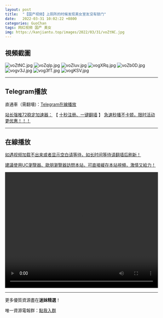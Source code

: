 ```yaml
---
layout: post
title:  "【国产视频】上厕所的时候发现美女室友没有锁门"
date:   2022-03-31 10:02:22 +0800
categories: GuoChan
tags: 网红视频 国产 美女
img: https://kanjiantu.top/images/2022/03/31/voZtNC.jpg
---
```



## 視頻截圖

![voZtNC.jpg](https://kanjiantu.top/images/2022/03/31/voZtNC.jpg)
![voZqlp.jpg](https://kanjiantu.top/images/2022/03/31/voZqlp.jpg)
![voZIuv.jpg](https://kanjiantu.top/images/2022/03/31/voZIuv.jpg)
![vogXRq.jpg](https://kanjiantu.top/images/2022/03/31/vogXRq.jpg)
![voZb0D.jpg](https://kanjiantu.top/images/2022/03/31/voZb0D.jpg)
![vogv3J.jpg](https://kanjiantu.top/images/2022/03/31/vogv3J.jpg)
![vog3fT.jpg](https://kanjiantu.top/images/2022/03/31/vog3fT.jpg)
![vogKSV.jpg](https://kanjiantu.top/images/2022/03/31/vogKSV.jpg)

* * *
## Telegram播放

直通車（需翻墻)：[Telegram在線播放](https://t.me/mimeijingxuan/257)

<u>站长强推72稳定加速器：</u> 【 [十秒注册、一键翻墙](https://www.mimei.blog/skip/vpn.html) 】
<u>  急速秒播不卡顿，限时活动更优惠！！！</u>
* * *
## 在線播放
<u>如遇视频加载不出来或者显示空白请等待，如长时间等待请翻墙后刷新！</u>

<u>建議使用UC瀏覽器、歐朋瀏覽器訪問本站，可直接緩存本站視頻，激情又給力！</u>
<center><video src="https://cdn.publer.io/uploads/videos/624492e2db2797743f729001/dc46520e2e2a6e2cfc8be69eaacb3515.mp4" width="100%" height="380px" controls="controls"></video></center>

* * *
更多優質資源盡在**迷妹精選**！

唯一資源電報群：[點我入群](https://t.me/mimeijingxuan)


